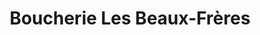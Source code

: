 ---
title: "Boucherie Les Beaux-Frères"
url: /saint-etienne-des-gres/boucherie-les-beaux-freres/
shop: butcher
---